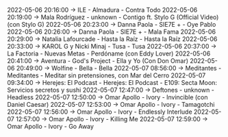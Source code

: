 2022-05-06 20:16:00 -> ILE - Almadura - Contra Todo
2022-05-06 20:19:00 -> Mala Rodríguez - unknown - Contigo ft. Stylo G (Official Video) (con Stylo G)
2022-05-06 20:23:00 -> Danna Paola - SIE7E + - Oye Pablo
2022-05-06 20:26:00 -> Danna Paola - SIE7E + - Mala Fama
2022-05-06 20:29:00 -> Natalia Lafourcade - Hasta la Raíz - Hasta la Raíz
2022-05-06 20:33:00 -> KAROL G y Nicki Minaj - Tusa - Tusa
2022-05-06 20:37:00 -> La Factoria - Nuevas Metas - Perdóname (con Eddy Lover)
2022-05-06 20:41:00 -> Aventura - God's Project - Ella y Yo (Con Don Omar)
2022-05-06 20:49:00 -> Wolfine - Bella - Bella
2022-05-07 08:56:00 -> Meditantes - Meditantes - Meditar sin pretensiones, con Mar del Cerro
2022-05-07 09:34:00 -> Herejes: El Podcast - Herejes: El Podcast - E109: Secta Moon: Servicios secretos y sushi
2022-05-07 12:47:00 -> Deftones - unknown - Headless
2022-05-07 12:50:00 -> Omar Apollo - Ivory - Invincible (con Daniel Caesar)
2022-05-07 12:53:00 -> Omar Apollo - Ivory - Tamagotchi
2022-05-07 12:56:00 -> Omar Apollo - Ivory - Endlessly Interlude
2022-05-07 12:57:00 -> Omar Apollo - Ivory - Killing Me
2022-05-07 12:59:00 -> Omar Apollo - Ivory - Go Away
